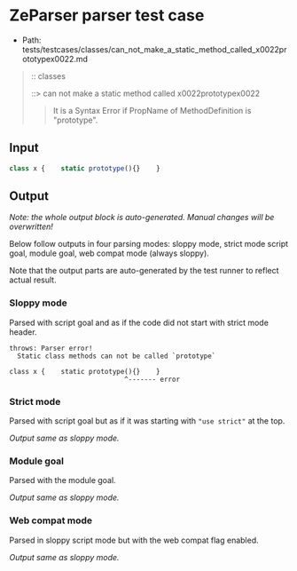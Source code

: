 # ZeParser parser test case

- Path: tests/testcases/classes/can_not_make_a_static_method_called_x0022prototypex0022.md

> :: classes
>
> ::> can not make a static method called x0022prototypex0022
>
> > It is a Syntax Error if PropName of MethodDefinition is "prototype".

## Input

`````js
class x {    static prototype(){}    }
`````

## Output

_Note: the whole output block is auto-generated. Manual changes will be overwritten!_

Below follow outputs in four parsing modes: sloppy mode, strict mode script goal, module goal, web compat mode (always sloppy).

Note that the output parts are auto-generated by the test runner to reflect actual result.

### Sloppy mode

Parsed with script goal and as if the code did not start with strict mode header.

`````
throws: Parser error!
  Static class methods can not be called `prototype`

class x {    static prototype(){}    }
                             ^------- error
`````

### Strict mode

Parsed with script goal but as if it was starting with `"use strict"` at the top.

_Output same as sloppy mode._

### Module goal

Parsed with the module goal.

_Output same as sloppy mode._

### Web compat mode

Parsed in sloppy script mode but with the web compat flag enabled.

_Output same as sloppy mode._
